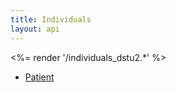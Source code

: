 ```yaml
---
title: Individuals
layout: api
---
```


<%= render '/individuals_dstu2.*' %>
* [Patient](../individuals/patient)